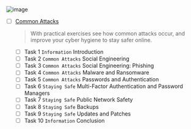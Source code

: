 
![image](https://user-images.githubusercontent.com/51442719/172161945-e3ad690a-7fcf-48f4-a626-4501ef93e87e.png)

- [ ] [Common Attacks](https://tryhackme.com/room/commonattacks)
  > With practical exercises see how common attacks occur, and improve your cyber hygiene to stay safer online.
    - [ ] Task 1  `Information` Introduction
    - [ ] Task 2  `Common Attacks` Social Engineering
    - [ ] Task 3  `Common Attacks` Social Engineering: Phishing
    - [ ] Task 4  `Common Attacks` Malware and Ransomware
    - [ ] Task 5  `Common Attacks` Passwords and Authentication
    - [ ] Task 6  `Staying Safe` Multi-Factor Authentication and Password Managers
    - [ ] Task 7  `Staying Safe` Public Network Safety
    - [ ] Task 8  `Staying Safe` Backups
    - [ ] Task 9  `Staying Safe` Updates and Patches
    - [ ] Task 10  `Information` Conclusion
